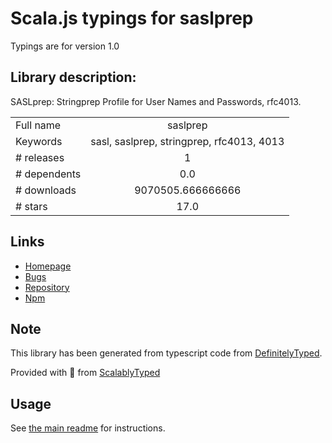 
# Scala.js typings for saslprep

Typings are for version 1.0

## Library description:
SASLprep: Stringprep Profile for User Names and Passwords, rfc4013.

|                    |                 |
| ------------------ | :-------------: |
| Full name          | saslprep |
| Keywords           | sasl, saslprep, stringprep, rfc4013, 4013 |
| # releases         | 1 |
| # dependents       | 0.0 |
| # downloads        | 9070505.666666666 |
| # stars            | 17.0 |

## Links
- [Homepage](https://github.com/reklatsmasters/saslprep#readme)
- [Bugs](https://github.com/reklatsmasters/saslprep/issues)
- [Repository](https://github.com/reklatsmasters/saslprep)
- [Npm](https://www.npmjs.com/package/saslprep)
    


## Note
This library has been generated from typescript code from [DefinitelyTyped](https://definitelytyped.org).

Provided with :purple_heart: from [ScalablyTyped](https://github.com/oyvindberg/ScalablyTyped)

## Usage
See [the main readme](../../readme.md) for instructions.


